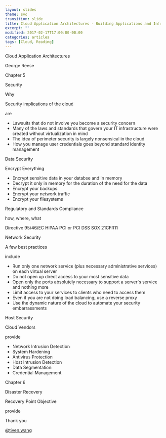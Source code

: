 ```yaml
---
layout: slides
theme: svo
transition: slide
title: Cloud Application Architectures - Building Applications and Infrastructure in the Cloud
excerpt: ""
modified: 2017-02-17T17:00:00-00:00
categories: articles
tags: [Cloud, Reading]
---
```


<section>
  <p class="Question">Cloud Application Architectures</p>
  <p class="Author">George Reese</p>
</section>

<section>
  <p class="Subject">Chapter 5</p>
  <p class="Adjective">Security</p>
</section>

<section>
  <p class="Question">Why</p>
</section>

<section>
<p class="Subject">Security implications of the cloud</p>
<p class="Attributive">are</p>
<ul>
<li class="Object fragment fade-up">Lawsuits that do not involve you become a security concern</li>
<li class="Object fragment fade-up">Many of the laws and standards that govern your IT infrastructure were created without virtualization in mind</li>
<li class="Object fragment fade-up">The idea of perimeter security is largely nonsensical in the cloud</li>
<li class="Object fragment fade-up">How you manage user credentials goes beyond standard identity management</li>
</ul>
</section>

<section>
  <p class="Adjective">Data Security</p>
</section>

<section>
<p class="Subject">Encrypt Everything</p>
<p class="Attributive"></p>
<ul>
<li class="Object fragment fade-up">Encrypt sensitive data in your databse and in memory</li>
<li class="Object fragment fade-up">Decrypt it only in memory for the duration of the need for the data</li>
<li class="Object fragment fade-up">Encrypt your backups</li>
<li class="Object fragment fade-up">Encrypt your network traffic</li>
<li class="Object fragment fade-up">Encrypt your filesystems</li>
</ul>
</section>

<section>
<p class="Subject">Regulatory and Standards Compliance</p>
<p class="Attributive">how, where, what</p>
<p><span class="Keyword">Directive 95/46/EC</span> <span class="Keyword">HIPAA</span> <span class="Keyword">PCI or PCI DSS</span> <span class="Keyword">SOX</span> <span class="Keyword">21CFR11</span></p>
</section>

<section>
  <p class="Adjective">Network Security</p>
</section>

<section>
<p class="Subject">A few best practices</p>
<p class="Attributive">include</p>
<ul>
<li class="Object fragment fade-up">Run only one network service (plus necessary administrative services) on each virtual server</li>
<li class="Object fragment fade-up">Do not open up direct access to your most sensitive data</li>
<li class="Object fragment fade-up">Open only the ports absolutely necessary to support a server's service and nothing more</li>
<li class="Object fragment fade-up">Limit access to your services to clients who need to access them</li>
<li class="Object fragment fade-up">Even if you are not doing load balancing, use a reverse proxy</li>
<li class="Object fragment fade-up">Use the dynamic nature of the cloud to automate your security embarrassments</li>
</ul>
</section>

<section>
  <p class="Adjective">Host Security</p>
</section>

<section>
<p class="Subject">Cloud Vendors</p>
<p class="Attributive">provide</p>
<ul>
<li class="Object fragment fade-up">Network Intrusion Detection</li>
<li class="Object fragment fade-up">System Hardening</li>
<li class="Object fragment fade-up">Antivirus Protection</li>
<li class="Object fragment fade-up">Host Intrusion Detection</li>
<li class="Object fragment fade-up">Data Segmentation</li>
<li class="Object fragment fade-up">Credential Management</li>
</ul>
</section>

<section>
  <p class="Subject">Chapter 6</p>
  <p class="Adjective">Disaster Recovery</p>
</section>

<section>
<p class="Subject">Recovery Point Objective</p>
<p class="Attributive">provide</p>
<p></p>
</section>

<section>
  <p class="Question">Thank you</p>
  <p class="Author"><a href="http://tiven.wang">@tiven.wang</a></p>
</section>
